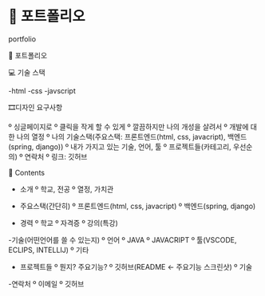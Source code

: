 # 📝 포트폴리오 
portfolio

📝 포트폴리오 



💻 기술 스택

-html
-css
-javscript


🎞️디자인 요구사항

º 싱글페이지로
º 클릭을 작게 할 수 있게
º 깔끔하지만 나의 개성을 살려서
º 개발에 대한 나의 열정
º 나의 기술스택(주요스택: 프론트엔드(html, css, javacript), 백엔드(spring, django))
º 내가 가지고 있는 기술, 언어, 툴
º 프로젝트들(카테고리, 우선순의)
º 연락처
º 링크: 깃허브

🎫 Contents

- 소개
 º 학교, 전공
 º 열정, 가치관
 
- 주요스택(간단히)
 º 프론트엔드(html, css, javacript)
 º 백엔드(spring, django)
 
 - 경력
  º 학교 
  º 자격증
  º 강의(특강) 
  
 -기술(어떤언어를 쓸 수 있는지)
 º 언어
  º JAVA
  º JAVACRIPT
 º 툴(VSCODE, ECLIPS, INTELLIJ)
 º 기타 

- 프로젝트들
  º 뭔지? 주요기능?
  º 깃허브(README <- 주요기능 스크린샷)
  º 기술
  
 -연락처
  º 이메일
  º 깃허브

